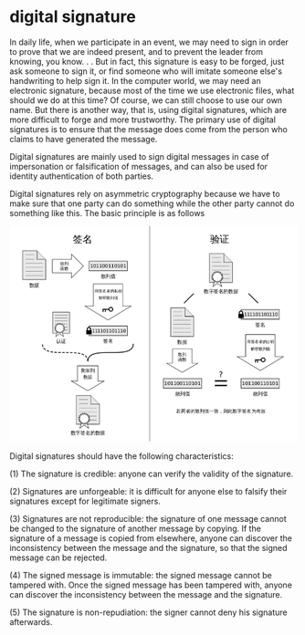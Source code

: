 # digital signature


In daily life, when we participate in an event, we may need to sign in order to prove that we are indeed present, and to prevent the leader from knowing, you know. . . But in fact, this signature is easy to be forged, just ask someone to sign it, or find someone who will imitate someone else&#39;s handwriting to help sign it. In the computer world, we may need an electronic signature, because most of the time we use electronic files, what should we do at this time? Of course, we can still choose to use our own name. But there is another way, that is, using digital signatures, which are more difficult to forge and more trustworthy. The primary use of digital signatures is to ensure that the message does come from the person who claims to have generated the message.


Digital signatures are mainly used to sign digital messages in case of impersonation or falsification of messages, and can also be used for identity authentication of both parties.


Digital signatures rely on asymmetric cryptography because we have to make sure that one party can do something while the other party cannot do something like this. The basic principle is as follows


![](./figure/Digital_Signature_diagram.png)



Digital signatures should have the following characteristics:


(1) The signature is credible: anyone can verify the validity of the signature.


(2) Signatures are unforgeable: it is difficult for anyone else to falsify their signatures except for legitimate signers.


(3) Signatures are not reproducible: the signature of one message cannot be changed to the signature of another message by copying. If the signature of a message is copied from elsewhere, anyone can discover the inconsistency between the message and the signature, so that the signed message can be rejected.


(4) The signed message is immutable: the signed message cannot be tampered with. Once the signed message has been tampered with, anyone can discover the inconsistency between the message and the signature.


(5) The signature is non-repudiation: the signer cannot deny his signature afterwards.